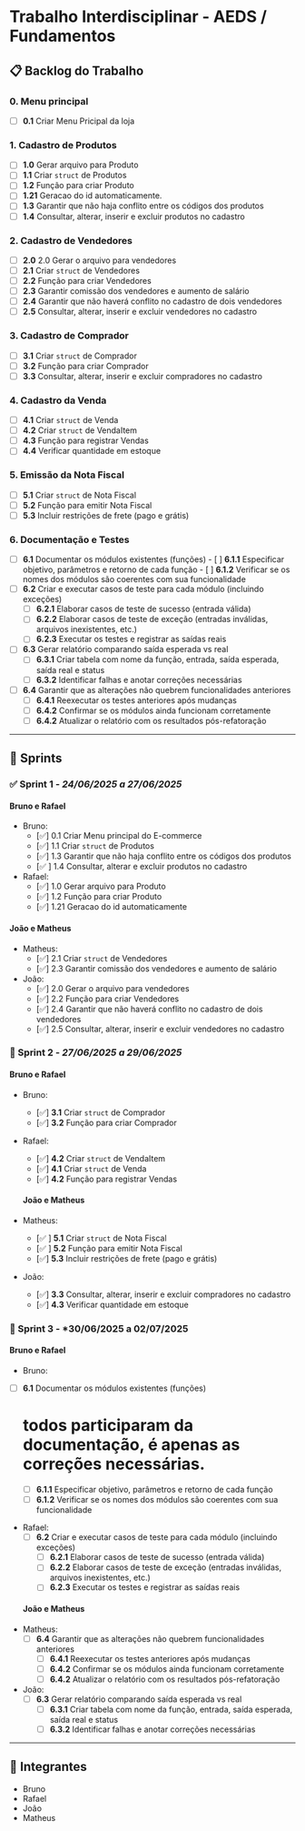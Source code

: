 # Trabalho Interdisciplinar - AEDS / Fundamentos

## 📋 Backlog do Trabalho

### 0. Menu principal
- [ ] **0.1** Criar Menu Pricipal da loja

### 1. Cadastro de Produtos
- [ ] **1.0** Gerar arquivo para Produto
- [ ] **1.1** Criar `struct` de Produtos
- [ ] **1.2** Função para criar Produto
- [ ] **1.21** Geracao do id automaticamente.
- [ ] **1.3** Garantir que não haja conflito entre os códigos dos produtos
- [ ] **1.4** Consultar, alterar, inserir e excluir produtos no cadastro

### 2. Cadastro de Vendedores
- [ ] **2.0** 2.0 Gerar o arquivo para vendedores
- [ ] **2.1** Criar `struct` de Vendedores
- [ ] **2.2** Função para criar Vendedores
- [ ] **2.3** Garantir comissão dos vendedores e aumento de salário
- [ ] **2.4** Garantir que não haverá conflito no cadastro de dois vendedores
- [ ] **2.5** Consultar, alterar, inserir e excluir vendedores no cadastro

### 3. Cadastro de Comprador
- [ ] **3.1** Criar `struct` de Comprador
- [ ] **3.2** Função para criar Comprador
- [ ] **3.3** Consultar, alterar, inserir e excluir compradores no cadastro

### 4. Cadastro da Venda
- [ ] **4.1** Criar `struct` de Venda
- [ ] **4.2** Criar `struct` de VendaItem
- [ ] **4.3** Função para registrar Vendas
- [ ] **4.4** Verificar quantidade em estoque

### 5. Emissão da Nota Fiscal
- [ ] **5.1** Criar `struct` de Nota Fiscal
- [ ] **5.2** Função para emitir Nota Fiscal
- [ ] **5.3** Incluir restrições de frete (pago e grátis)

### 6. Documentação e Testes
- [ ] **6.1**  Documentar os módulos existentes (funções)
      - [ ]  **6.1.1** Especificar objetivo, parâmetros e retorno de cada função
      - [ ]  **6.1.2** Verificar se os nomes dos módulos são coerentes com sua funcionalidade
- [ ] **6.2** Criar e executar casos de teste para cada módulo (incluindo exceções)
     - [ ]  **6.2.1** Elaborar casos de teste de sucesso (entrada válida)
     - [ ]  **6.2.2** Elaborar casos de teste de exceção (entradas inválidas, arquivos inexistentes, etc.)
     - [ ]  **6.2.3** Executar os testes e registrar as saídas reais
- [ ] **6.3** Gerar relatório comparando saída esperada vs real
     - [ ]  **6.3.1** Criar tabela com nome da função, entrada, saída esperada, saída real e status
     - [ ]  **6.3.2** Identificar falhas e anotar correções necessárias
- [ ] **6.4** Garantir que as alterações não quebrem funcionalidades anteriores
     - [ ]  **6.4.1** Reexecutar os testes anteriores após mudanças
     - [ ]  **6.4.2** Confirmar se os módulos ainda funcionam corretamente
     - [ ]  **6.4.2** Atualizar o relatório com os resultados pós-refatoração

---

## 🚀 Sprints

### ✅ Sprint 1 - *24/06/2025 a 27/06/2025*

#### Bruno e Rafael
- Bruno:
  - [✅] 0.1 Criar Menu principal do E-commerce
  - [✅]  1.1 Criar `struct` de Produtos  
  - [✅] 1.3 Garantir que não haja conflito entre os códigos dos produtos  
  - [✅ ] 1.4 Consultar, alterar e excluir produtos no cadastro
- Rafael:
  - [✅]  1.0 Gerar arquivo para Produto
  - [✅]  1.2 Função para criar Produto
  - [✅]  1.21 Geracao do id automaticamente


#### João e Matheus
- Matheus:
  - [✅] 2.1 Criar `struct` de Vendedores  
  - [✅] 2.3 Garantir comissão dos vendedores e aumento de salário
- João:
  - [✅] 2.0 Gerar o arquivo para vendedores
  - [✅] 2.2 Função para criar Vendedores  
  - [✅] 2.4 Garantir que não haverá conflito no cadastro de dois vendedores  
  - [✅] 2.5 Consultar, alterar, inserir e excluir vendedores no cadastro  

### 📅 Sprint 2 - *27/06/2025 a 29/06/2025*

#### Bruno e Rafael
- Bruno:
  - [✅] **3.1** Criar `struct` de Comprador
  - [✅] **3.2** Função para criar Comprador
- Rafael:
  - [✅] **4.2** Criar `struct` de VendaItem
  - [✅] **4.1** Criar `struct` de Venda
  - [✅] **4.2** Função para registrar Vendas

   #### João e Matheus
- Matheus:
  - [✅ ] **5.1** Criar `struct` de Nota Fiscal
  - [✅ ] **5.2** Função para emitir Nota Fiscal
  - [✅] **5.3** Incluir restrições de frete (pago e grátis)
- João:
  - [✅] **3.3** Consultar, alterar, inserir e excluir compradores no cadastro
  - [✅] **4.3** Verificar quantidade em estoque


### 📅 Sprint 3 - *30/06/2025 a 02/07/2025

#### Bruno e Rafael

- Bruno:
 - [ ] **6.1**  Documentar os módulos existentes (funções)
     # todos participaram da documentação, é apenas as correções necessárias.
      - [ ]  **6.1.1** Especificar objetivo, parâmetros e retorno de cada função
      - [ ]  **6.1.2** Verificar se os nomes dos módulos são coerentes com sua funcionalidade
- Rafael:
  - [ ] **6.2** Criar e executar casos de teste para cada módulo (incluindo exceções)
     - [ ]  **6.2.1** Elaborar casos de teste de sucesso (entrada válida)
     - [ ]  **6.2.2** Elaborar casos de teste de exceção (entradas inválidas, arquivos inexistentes, etc.)
     - [ ]  **6.2.3** Executar os testes e registrar as saídas reais

   #### João e Matheus
- Matheus:
  - [ ] **6.4** Garantir que as alterações não quebrem funcionalidades anteriores
     - [ ]  **6.4.1** Reexecutar os testes anteriores após mudanças
     - [ ]  **6.4.2** Confirmar se os módulos ainda funcionam corretamente
     - [ ]  **6.4.2** Atualizar o relatório com os resultados pós-refatoração
- João:
  - [ ] **6.3** Gerar relatório comparando saída esperada vs real
     - [ ]  **6.3.1** Criar tabela com nome da função, entrada, saída esperada, saída real e status
     - [ ]  **6.3.2** Identificar falhas e anotar correções necessárias

---

## 👥 Integrantes
- Bruno  
- Rafael  
- João  
- Matheus
